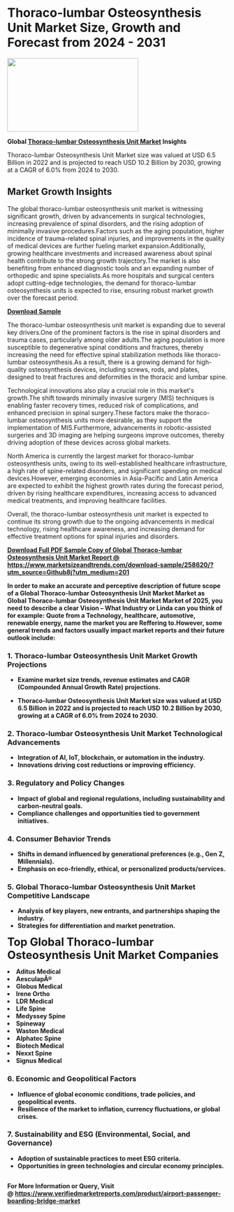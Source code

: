 <H1>Thoraco-lumbar Osteosynthesis Unit Market Size, Growth and Forecast from 2024 - 2031</H1><img class="aligncenter size-medium wp-image-584254" src="https://thirdeyenews.in/wp-content/uploads/2024/09/Global-Market-Research-300x168.jpeg" alt="" width="300" height="168" /><p><strong>Global&nbsp;<a href="https://www.marketsizeandtrends.com/download-sample/258620/?utm_source=Github8j?utm_medium=201">Thoraco-lumbar Osteosynthesis Unit Market</a> Insights</strong></p><p>Thoraco-lumbar Osteosynthesis Unit Market size was valued at USD 6.5 Billion in 2022 and is projected to reach USD 10.2 Billion by 2030, growing at a CAGR of 6.0% from 2024 to 2030.</p><p><h2>Market Growth Insights</h2> <p>The global thoraco-lumbar osteosynthesis unit market is witnessing significant growth, driven by advancements in surgical technologies, increasing prevalence of spinal disorders, and the rising adoption of minimally invasive procedures.Factors such as the aging population, higher incidence of trauma-related spinal injuries, and improvements in the quality of medical devices are further fueling market expansion.Additionally, growing healthcare investments and increased awareness about spinal health contribute to the strong growth trajectory.The market is also benefiting from enhanced diagnostic tools and an expanding number of orthopedic and spine specialists.As more hospitals and surgical centers adopt cutting-edge technologies, the demand for thoraco-lumbar osteosynthesis units is expected to rise, ensuring robust market growth over the forecast period.</p> <p><strong><a href="#">Download Sample</a></strong></p> <p>The thoraco-lumbar osteosynthesis unit market is expanding due to several key drivers.One of the prominent factors is the rise in spinal disorders and trauma cases, particularly among older adults.The aging population is more susceptible to degenerative spinal conditions and fractures, thereby increasing the need for effective spinal stabilization methods like thoraco-lumbar osteosynthesis.As a result, there is a growing demand for high-quality osteosynthesis devices, including screws, rods, and plates, designed to treat fractures and deformities in the thoracic and lumbar spine.</p> <p>Technological innovations also play a crucial role in this market's growth.The shift towards minimally invasive surgery (MIS) techniques is enabling faster recovery times, reduced risk of complications, and enhanced precision in spinal surgery.These factors make the thoraco-lumbar osteosynthesis units more desirable, as they support the implementation of MIS.Furthermore, advancements in robotic-assisted surgeries and 3D imaging are helping surgeons improve outcomes, thereby driving adoption of these devices across global markets.</p> <p>North America is currently the largest market for thoraco-lumbar osteosynthesis units, owing to its well-established healthcare infrastructure, a high rate of spine-related disorders, and significant spending on medical devices.However, emerging economies in Asia-Pacific and Latin America are expected to exhibit the highest growth rates during the forecast period, driven by rising healthcare expenditures, increasing access to advanced medical treatments, and improving healthcare facilities.</p> <p>Overall, the thoraco-lumbar osteosynthesis unit market is expected to continue its strong growth due to the ongoing advancements in medical technology, rising healthcare awareness, and increasing demand for effective treatment options for spinal injuries and disorders.</p> <p><strong><a href="#"></p><p><span class=""><strong>Download Full PDF Sample Copy of Global Thoraco-lumbar Osteosynthesis Unit Market Report</strong> @ <a href="https://www.marketsizeandtrends.com/download-sample/258620/?utm_source=Github8j?utm_medium=201" target="_blank">https://www.marketsizeandtrends.com/download-sample/258620/?utm_source=Github8j?utm_medium=201</a></span></p><p>In order to make an accurate and perceptive description of future scope of a Global&nbsp;Thoraco-lumbar Osteosynthesis Unit Market Market as Global&nbsp;Thoraco-lumbar Osteosynthesis Unit Market Market of 2025, you need to describe a clear Vision &ndash; What Industry or Linda can you think of for example: Quote from a Technology, healthcare, automotive, renewable energy, name the market you are Reffering to.However, some general trends and factors usually impact market reports and their future outlook include:</p><h3>1.&nbsp;<strong>Thoraco-lumbar Osteosynthesis Unit Market Growth Projections</strong></h3><ul><li>Examine market size trends, revenue estimates and CAGR (Compounded Annual Growth Rate) projections.</li><li><p>Thoraco-lumbar Osteosynthesis Unit Market size was valued at USD 6.5 Billion in 2022 and is projected to reach USD 10.2 Billion by 2030, growing at a CAGR of 6.0% from 2024 to 2030.</p></li></ul><h3>2.&nbsp;<strong>Thoraco-lumbar Osteosynthesis Unit Market Technological Advancements</strong></h3><ul><li>Integration of AI, IoT, blockchain, or automation in the industry.</li><li>Innovations driving cost reductions or improving efficiency.</li></ul><h3>3.&nbsp;<strong>Regulatory and Policy Changes</strong></h3><ul><li>Impact of global and regional regulations, including sustainability and carbon-neutral goals.</li><li>Compliance challenges and opportunities tied to government initiatives.</li></ul><h3>4.&nbsp;<strong>Consumer Behavior Trends</strong></h3><ul><li>Shifts in demand influenced by generational preferences (e.g., Gen Z, Millennials).</li><li>Emphasis on eco-friendly, ethical, or personalized products/services.</li></ul><h3>5.&nbsp;<strong>Global Thoraco-lumbar Osteosynthesis Unit Market Competitive Landscape</strong></h3><ul><li>Analysis of key players, new entrants, and partnerships shaping the industry.</li><li>Strategies for differentiation and market penetration.</li></ul><p data-pm-slice="1 1 []"><span style="color: inherit; font-family: inherit; font-size: 25px;">Top Global Thoraco-lumbar Osteosynthesis Unit Market Companies</span></p><div class="" data-test-id=""><p><li>Aditus Medical</li><li> AesculapÂ®</li><li> Globus Medical</li><li> Irene Ortho</li><li> LDR Medical</li><li> Life Spine</li><li> Medyssey Spine</li><li> Spineway</li><li> Waston Medical</li><li> Alphatec Spine</li><li> Biotech Medical</li><li> Nexxt Spine</li><li> Signus Medical</li></p></div><h3>6.&nbsp;<strong>Economic and Geopolitical Factors</strong></h3><ul><li>Influence of global economic conditions, trade policies, and geopolitical events.</li><li>Resilience of the market to inflation, currency fluctuations, or global crises.</li></ul><h3>7.&nbsp;<strong>Sustainability and ESG (Environmental, Social, and Governance)</strong></h3><ul><li>Adoption of sustainable practices to meet ESG criteria.</li><li>Opportunities in green technologies and circular economy principles.</li></ul><h2><strong style="font-size: 14px;">For More Information or Query, Visit @&nbsp;</strong><a style="background-color: #ffffff; font-size: 14px;" href="https://www.marketsizeandtrends.com/report/thoraco-lumbar-osteosynthesis-unit-market/" target="_blank">https://www.verifiedmarketreports.com/product/airport-passenger-boarding-bridge-market</a></h2>